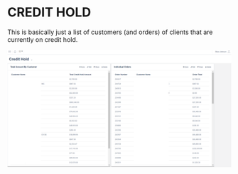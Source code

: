 # CREDIT HOLD #
This is basically just a list of customers (and orders) of clients that are currently on credit hold.

![Credit Hold](creditHold.png)